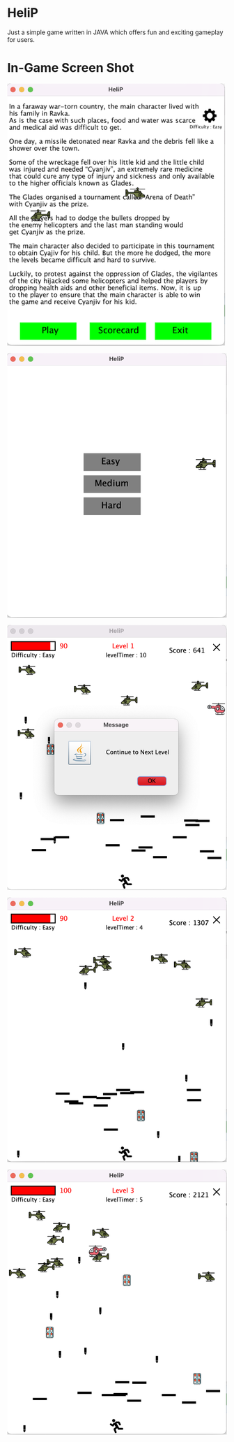 # HeliP
Just a simple game written in JAVA which offers fun and exciting gameplay for users.

# In-Game Screen Shot
<img src="https://github.com/imvishesharma/HeliP/blob/main/ScreenShots/1.png" width="500" height="600">

![Alt text]( https://github.com/imvishesharma/HeliP/blob/main/ScreenShots/2.png "Optional Title")

![Alt text]( https://github.com/imvishesharma/HeliP/blob/main/ScreenShots/3.png "Optional Title")

![Alt text]( https://github.com/imvishesharma/HeliP/blob/main/ScreenShots/4.png "Optional Title")

![Alt text]( https://github.com/imvishesharma/HeliP/blob/main/ScreenShots/5.png "Optional Title")
